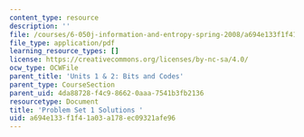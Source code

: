 ```yaml
---
content_type: resource
description: ''
file: /courses/6-050j-information-and-entropy-spring-2008/a694e133f1f41a03a178ec09321afe96_MIT6_050JS08_ps_01_sol.pdf
file_type: application/pdf
learning_resource_types: []
license: https://creativecommons.org/licenses/by-nc-sa/4.0/
ocw_type: OCWFile
parent_title: 'Units 1 & 2: Bits and Codes'
parent_type: CourseSection
parent_uid: 4da88728-f4c9-8662-0aaa-7541b3fb2136
resourcetype: Document
title: 'Problem Set 1 Solutions '
uid: a694e133-f1f4-1a03-a178-ec09321afe96
---
```

